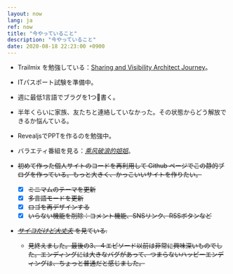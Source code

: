 ```yaml
---
layout: now
lang: ja
ref: now
title: "今やっていること"
description: "今やっていること"
date: 2020-08-18 22:23:00 +0900
---
```

* Trailmix を勉強している：[Sharing and Visibility Architect Journey](https://trailhead.salesforce.com/users/strailhead/trailmixes/architect-sharing-and-visibility)。
* ITパスポート試験を準備中。
* 週に最低1言語でブラグを1つ書く。
* 半年くらいに家族、友たちと連絡していなかった。その状態からどう解放できるか悩んている。
* RevealjsでPPTを作るのを勉強中。
* バラエティ番組を見る：[*乘风破浪的姐姐*](https://www.mgtv.com/h/338497.html)。

* ~~初めて作った個人サイトのコードを再利用して Github ページでこの静的ブログを作っている。もっと大きく、かっこいいサイトを作りたい。~~
  * [x] ~~ミニマムのテーマを更新~~
  * [x] ~~多言語モードを更新~~
  * [x] ~~ロゴを再デザインする~~
  * [x] ~~いらない機能を削除：コメント機能、SNSリンク、RSSボタンなど~~
* ~~[_サイコだけど大丈夫_](https://tv.gboku.com/voddetail/1446.html) を見ている.~~
  * ~~見終えました。最後の3、４エピソード以前は非常に興味深いものでした。エンディングには大きなバグがあって、つまらないハッピーエンディングは、ちょっと普通だと感じました。~~